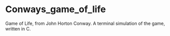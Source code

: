 # Conways_game_of_life
Game of Life, from John Horton Conway.
A terminal simulation of the game, written in C.
